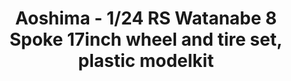 ---
layout: product
title: "Aoshima - 1/24 RS Watanabe 8 Spoke 17inch wheel and tire set, plastic modelkit"
price: "TBA" 
desc: "N/A"
img_path: "/assets/img/AO52433.webp"
brand: "N/A"
available: false
special_offer: false
new: false
soon: false
cat: "010000"
subcat: "013700"
subsubcat: "0N/A"
sifra: "AO52433"
popular: false
---